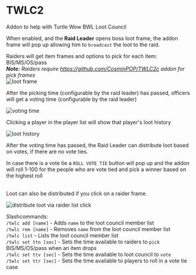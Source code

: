 # TWLC2
Addon to help with Turtle Wow BWL Loot Council

When enabled, and the **Raid Leader** opens boss loot frame, the addon frame will pop up
allowing him to `broadcast` the loot to the raid.<BR>

Raiders will get item frames and options to pick for each item: BIS/MS/OS/pass<BR>
***Note:** Raiders require https://github.com/CosminPOP/TWLC2c addon for pick frames*<Br>
![loot frame](https://i.imgur.com/FS2NMC5.png)

After the picking time (configurable by the raid leader) has passed, officers will get a voting time
(configurable by the raid leader)<BR>

![voting time](https://imgur.com/oRrwY4E.png)

Clicking a player in the player list will show that player's loot history<Br>

![loot history](https://imgur.com/PZymm6u.png)

After the voting time has passed, the Raid Leader can distribute loot based on votes, if there are no vote ties.<BR>

In case there is a vote tie a `ROLL VOTE TIE` button will pop up and the addon will roll 1-100 for the people who are vote tied
and pick a winner based on the highest roll<BR><BR>

Loot can also be distributed if you click on a raider frame.<Br>

![distribute loot via raider list click](https://imgur.com/4ywEWTr.png)

Slashcommands:<br>
`/twlc add [name]` - Adds `name` to the loot council member list<br>
`/twlc rem [name]` - Removes `name` from the loot council member list<br>
`/twlc list` - Lists the loot council member list <Br>
`/twlc set ttn [sec]` - Sets the time available to raiders to `pick` BIS/MS/OS/pass when an item drops<br> 
`/twlc set ttv [sec]` - Sets the time available to loot council to `vote`<br>
`/twlc set ttr [sec]` - Sets the time available to players to roll in a vote tie case<Br>
